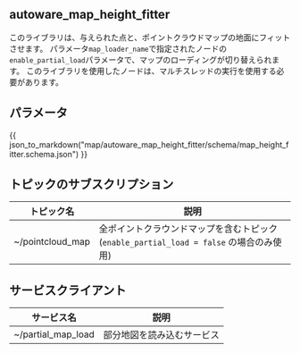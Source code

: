 ## autoware_map_height_fitter

このライブラリは、与えられた点と、ポイントクラウドマップの地面にフィットさせます。
パラメータ`map_loader_name`で指定されたノードの`enable_partial_load`パラメータで、マップのローディングが切り替えられます。
このライブラリを使用したノードは、マルチスレッドの実行を使用する必要があります。

## パラメータ

{{ json_to_markdown("map/autoware_map_height_fitter/schema/map_height_fitter.schema.json") }}

## トピックのサブスクリプション

| トピック名       | 説明                                                                                                                  |
| ---------------- | ---------------------------------------------------------------------------------------------------- |
| ~/pointcloud_map | 全ポイントクラウンドマップを含むトピック (`enable_partial_load = false` の場合のみ使用) |

## サービスクライアント

| サービス名       | 説明                               |
| ------------------ | ------------------------------------|
| ~/partial_map_load | 部分地図を読み込むサービス           |

